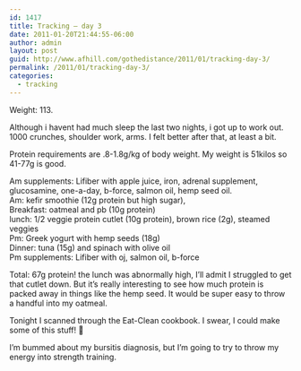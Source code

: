 ```yaml
---
id: 1417
title: Tracking – day 3
date: 2011-01-20T21:44:55-06:00
author: admin
layout: post
guid: http://www.afhill.com/gothedistance/2011/01/tracking-day-3/
permalink: /2011/01/tracking-day-3/
categories:
  - tracking
---
```

Weight: 113. 

Although i havent had much sleep the last two nights, i got up to work out. 1000 crunches, shoulder work, arms. I felt better after that, at least a bit.

Protein requirements are .8-1.8g/kg of body weight. My weight is 51kilos so 41-77g is good.

Am supplements: Lifiber with apple juice, iron, adrenal supplement, glucosamine, one-a-day, b-force, salmon oil, hemp seed oil.  
Am: kefir smoothie (12g protein but high sugar),  
Breakfast: oatmeal and pb (10g protein)  
lunch: 1/2 veggie protein cutlet (10g protein), brown rice (2g), steamed veggies  
Pm: Greek yogurt with hemp seeds (18g)  
Dinner: tuna (15g) and spinach with olive oil  
Pm supplements: Lifiber with oj, salmon oil, b-force

Total: 67g protein! the lunch was abnormally high, I&#8217;ll admit I struggled to get that cutlet down. But it&#8217;s really interesting to see how much protein is packed away in things like the hemp seed. It would be super easy to throw a handful into my oatmeal. 

Tonight I scanned through the Eat-Clean cookbook. I swear, I could make some of this stuff! 🙂

I&#8217;m bummed about my bursitis diagnosis, but I&#8217;m going to try to throw my energy into strength training.